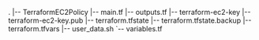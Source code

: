 
.
|-- TerraformEC2Policy
|-- main.tf
|-- outputs.tf
|-- terraform-ec2-key
|-- terraform-ec2-key.pub
|-- terraform.tfstate
|-- terraform.tfstate.backup
|-- terraform.tfvars
|-- user_data.sh
`-- variables.tf


